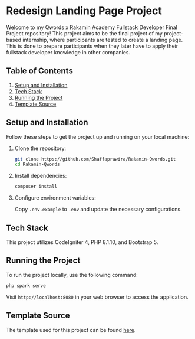 # Redesign Landing Page Project

Welcome to my Qwords x Rakamin Academy Fullstack Developer Final Project repository! This project aims to be the final project of my project-based internship, where participants are tested to create a landing page. This is done to prepare participants when they later have to apply their fullstack developer knowledge in other companies.

## Table of Contents

1. [Setup and Installation](#setup-and-installation)
2. [Tech Stack](#tech-stack)
3. [Running the Project](#running-the-project)
4. [Template Source](#template-source)

## Setup and Installation

Follow these steps to get the project up and running on your local machine:

1. Clone the repository:

   ```bash
   git clone https://github.com/Shaffaprawira/Rakamin-Qwords.git
   cd Rakamin-Qwords
   ```

2. Install dependencies:

   ```bash
   composer install
   ```

3. Configure environment variables:

   Copy `.env.example` to `.env` and update the necessary configurations.

## Tech Stack

This project utilizes CodeIgniter 4, PHP 8.1.10, and Bootstrap 5.

## Running the Project

To run the project locally, use the following command:

```bash
php spark serve
```

Visit `http://localhost:8080` in your web browser to access the application.

## Template Source

The template used for this project can be found [here](https://github.com/Shaffaprawira/Rakamin-Qwords?tab=readme-ov-file).
